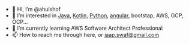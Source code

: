 - 👋 Hi, I’m @ahulshof
- 👀 I’m interested in [Java](https://www.oracle.com/java/technologies/), [Kotlin](https://kotlinlang.org/), [Python](https://www.python.org/), [angular](https://angular.io), bootstap, AWS, GCP, OCP...
- 🌱 I’m currently learning AWS Software Architect Professional
- 📫 How to reach me through here, or jaap.swaf@gmail.com

<!---
ahulshof/ahulshof is a ✨ special ✨ repository because its `README.md` (this file) appears on your GitHub profile.
You can click the Preview link to take a look at your changes.
--->
